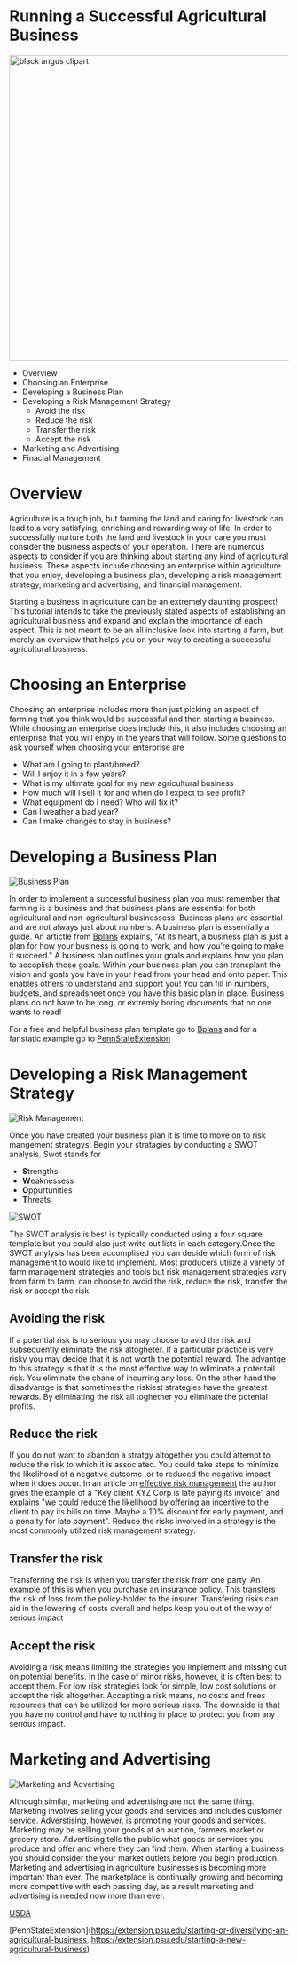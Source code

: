 
# Running a Successful Agricultural Business #
<a href="https://clipartxtras.com/download/c0b9b227c7077e74edb42519cdf5196c8983cc02.html" title="Image from clipartxtras.com"><img src="https://img.clipartxtras.com/42cbb9e3a57724a15a8ec86ea43cdf28_registered-black-angus-of-lee-county-clipart-black-angus-clipart_550-313.gif" width="550" alt="black angus clipart" /></a>

 * Overview 
 * Choosing an Enterprise
 * Developing a Business Plan
 * Developing a Risk Management Strategy
   * Avoid the risk
   * Reduce the risk
   * Transfer the risk
   * Accept the risk
 * Marketing and Advertising
 * Finacial Management

 # Overview #
  Agriculture is a tough job, but farming the land and caring for livestock can lead to a very satisfying, enriching and rewarding way of life. In order to successfully nurture both the land and livestock in your care you must consider the business aspects of your operation.  There are numerous aspects to consider if you are thinking about starting any kind of agricultural business. These aspects include choosing an enterprise within agriculture that you enjoy, developing a business plan, developing a risk management strategy, marketing and advertising, and financial management. 

  Starting a business in agriculture can be an extremely daunting prospect! This tutorial intends to take the previously stated aspects of establishing an agricultural business and expand and explain the importance of each aspect. This is not meant to be an all inclusive look into starting a farm, but merely an overview that helps you on your way to creating a successful agricultural business.
  
 # Choosing an Enterprise #
  Choosing an enterprise includes more than just picking an aspect of farming that you think would be successful and then starting a business. While choosing an enterprise does include this, it also includes choosing an enterprise that you will enjoy in the years that will follow. Some questions to ask yourself when choosing your enterprise are
  
* What am I going to plant/breed?
* Will I enjoy it in a few years? 
* What is my ultimate goal for my new agricultural business
* How much will I sell it for and when do I expect to see profit?
*	What equipment do I need? Who will fix it?
* Can I weather a bad year?
* Can I make changes to stay in business?
 
 # Developing a Business Plan #
 
![Business Plan](https://encrypted-tbn0.gstatic.com/images?q=tbn:ANd9GcQRRqZVeHGopoAVE26A_Y1jZkdxlXtEVM3RYgZcPp8bWiFwpw4a)

 In order to implement a successful business plan you must remember that farming is a business and that business plans are essential for both agricultural and non-agricultural businessess. Business plans are essential and are not always just about numbers. A business plan is essentially a guide. An artictle from [Bplans](https://articles.bplans.com/what-is-a-business-plan/) explains, "At its heart, a business plan is just a plan for how your business is going to work, and how you’re going to make it succeed." A business plan outlines your goals and explains how you plan to accoplish those goals. Within your business plan you can transplant the vision and goals you have in your head from your head and onto paper. This enables others to understand and support you! You can fill in numbers, budgets, and spreadsheet once you have this basic plan in place.  Business plans do not have to be long,  or extremly boring documents that no one wants to read! 

For a free and helpful business plan template go to [Bplans](https://www.bplans.com/downloads/business-plan-template/) and for a fanstatic example go to [PennStateExtension](https://extension.psu.edu/example-business-plan) 


 # Developing a Risk Management Strategy #
 
 ![Risk Management](http://www.hrinasia.com/wp-content/uploads/2016/02/risk-management.jpg?1) 
 
 Once you have created your business plan it is time to move on to risk mangement strategys. Begin your stratagies by conducting a SWOT analysis. Swot stands for
 * **S**trengths
 * **W**eaknessess
 * **O**ppurtunities
 * **T**hreats
 
  ![SWOT](http://www.tonibest.com/cdn/14/1998/746/swot-analysis-internal-and-external_120686.png)
  
 
 The SWOT analysis is best is typically conducted using a four square template but you could also just write out lists in each category.Once the SWOT anylysis has been accomplised you can decide which form of risk management to would like to implement. Most producers utilize a variety of farm management strategies and tools but risk management strategies vary from farm to farm. can choose to avoid the risk, reduce the risk, transfer the risk or accept the risk. 

## Avoiding the risk ##
If a potential risk is to serious you may choose to avid the risk and subsequently eliminate the risk altogheter. If a particular practice is very risky you may decide that it is not worth the potential reward. The advantge to this strategy is that it is the most effective way to wliminate a potentail risk. You eliminate the chane of incurring any loss. On the other hand the disadvantge is that sometimes the riskiest strategies have the greatest rewards. By eliminating the risk all toghether you eliminate the potenial profits.

## Reduce the risk ##

If you do not want to abandon a stratgy altogether you could attempt to reduce the risk to which it is associated. You could take steps to minimize the likelihood of a negative outcome ,or to reduced the negative impact when it does occur. In an article on [effective risk management](https://business.tutsplus.com/tutorials/effective-risk-management-strategies--cms-22887) the author gives the example of a "Key client XYZ Corp is late paying its invoice” and explains "we could reduce the likelihood by offering an incentive to the client to pay its bills on time. Maybe a 10% discount for early payment, and a penalty for late payment". Reduce the risks involved in a strategy is the most commonly utilized risk management strategy. 

## Transfer the risk ##

Transferring the risk is when you transfer the risk from one party. An example of this is when you purchase an insurance policy. This transfers the risk of loss from the policy-holder to the insurer. Transfering risks can aid in the lowering of costs overall and helps keep you out of the way of serious impact

## Accept the risk ##

Avoiding a risk means limiting the strategies you implement and missing out on potential benefits. In the case of minor risks, however, it is often best to accept them. For low risk strategies look for simple, low cost solutions or accept the risk altogether. Accepting a risk means, no costs and frees resources that can be utilized for more serious risks. The downside is that you have no control and have to nothing in place to protect you from any serious impact.


 # Marketing and Advertising #

![Marketing and Advertising](http://industry.visitmaryland.org/wp-content/uploads/2015/02/marketing-feature.jpg)
 
 Although similar, marketing and advertising are not the same thing. Marketing involves selling your goods and services and includes customer service. Adverstising, however, is promoting your goods and services.  Marketing may be selling your goods at an auction, farmers market or grocery store. Advertising tells the public what goods or services you produce and offer and where they can find them. When starting a business you should consider the your market outlets before you begin production. Marketing and advertising in agriculture businesses is becoming more important than ever. The marketplace is continually growing and becoming more competitive with each passing day, as a result marketing and advertising is needed now more than ever.


[USDA](https://newfarmers.usda.gov/new-farmers)

[PennStateExtension](https://extension.psu.edu/starting-or-diversifying-an-agricultural-business, https://extension.psu.edu/starting-a-new-agricultural-business)

